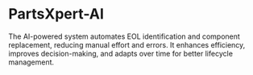 # PartsXpert-AI
The AI-powered system automates EOL identification and component replacement, reducing manual effort and errors. It enhances efficiency, improves decision-making, and adapts over time for better lifecycle management.
